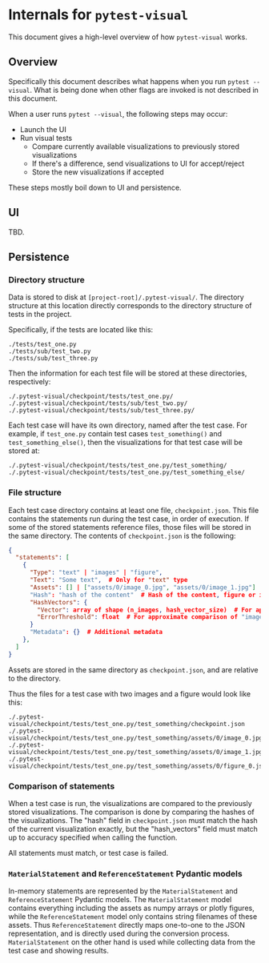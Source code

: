 # Internals for `pytest-visual`

This document gives a high-level overview of how `pytest-visual` works.

## Overview

Specifically this document describes what happens when you run `pytest --visual`. What is being done when other flags are invoked is not described in this document.

When a user runs `pytest --visual`, the following steps may occur:

- Launch the UI
- Run visual tests
  - Compare currently available visualizations to previously stored visualizations
  - If there's a difference, send visualizations to UI for accept/reject
  - Store the new visualizations if accepted

These steps mostly boil down to UI and persistence.

## UI

TBD.

## Persistence

### Directory structure

Data is stored to disk at `[project-root]/.pytest-visual/`. The directory structure at this location directly corresponds to the directory structure of tests in the project.

Specifically, if the tests are located like this:

```
./tests/test_one.py
./tests/sub/test_two.py
./tests/sub/test_three.py
```

Then the information for each test file will be stored at these directories, respectively:

```
./.pytest-visual/checkpoint/tests/test_one.py/
./.pytest-visual/checkpoint/tests/sub/test_two.py/
./.pytest-visual/checkpoint/tests/sub/test_three.py/
```

Each test case will have its own directory, named after the test case. For example, if `test_one.py` contain test cases `test_something()` and `test_something_else()`, then the visualizations for that test case will be stored at:

```
./.pytest-visual/checkpoint/tests/test_one.py/test_something/
./.pytest-visual/checkpoint/tests/test_one.py/test_something_else/
```

### File structure

Each test case directory contains at least one file, `checkpoint.json`. This file contains the statements run during the test case, in order of execution. If some of the stored statements reference files, those files will be stored in the same directory. The contents of `checkpoint.json` is the following:

```json
{
  "statements": [
    {
      "Type": "text" | "images" | "figure",
      "Text": "Some text",  # Only for "text" type
      "Assets": [] | ["assets/0/image_0.jpg", "assets/0/image_1.jpg"] | ["assets/0/figure_0.json"]
      "Hash": "hash of the content"  # Hash of the content, figure or image metadata
      "HashVectors": {
        "Vector": array of shape (n_images, hash_vector_size)  # For approximate comparison of "images"
        "ErrorThreshold": float  # For approximate comparison of "images"
      }
      "Metadata": {}  # Additional metadata
    },
  ]
}
```

Assets are stored in the same directory as `checkpoint.json`, and are relative to the directory.

Thus the files for a test case with two images and a figure would look like this:

```
./.pytest-visual/checkpoint/tests/test_one.py/test_something/checkpoint.json
./.pytest-visual/checkpoint/tests/test_one.py/test_something/assets/0/image_0.jpg
./.pytest-visual/checkpoint/tests/test_one.py/test_something/assets/0/image_1.jpg
./.pytest-visual/checkpoint/tests/test_one.py/test_something/assets/0/figure_0.json
```

### Comparison of statements

When a test case is run, the visualizations are compared to the previously stored visualizations. The comparison is done by comparing the hashes of the visualizations. The "hash" field in `checkpoint.json` must match the hash of the current visualization exactly, but the "hash_vectors" field must match up to accuracy specified when calling the function.

All statements must match, or test case is failed.

### `MaterialStatement` and `ReferenceStatement` Pydantic models

In-memory statements are represented by the `MaterialStatement` and `ReferenceStatement` Pydantic models. The `MaterialStatement` model contains everything including the assets as numpy arrays or plotly figures, while the `ReferenceStatement` model only contains string filenames of these assets. Thus `ReferenceStatement` directly maps one-to-one to the JSON representation, and is directly used during the conversion process. `MaterialStatement` on the other hand is used while collecting data from the test case and showing results.
